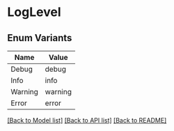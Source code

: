 # LogLevel

## Enum Variants

| Name | Value |
|---- | -----|
| Debug | debug |
| Info | info |
| Warning | warning |
| Error | error |


[[Back to Model list]](../README.md#documentation-for-models) [[Back to API list]](../README.md#documentation-for-api-endpoints) [[Back to README]](../README.md)


